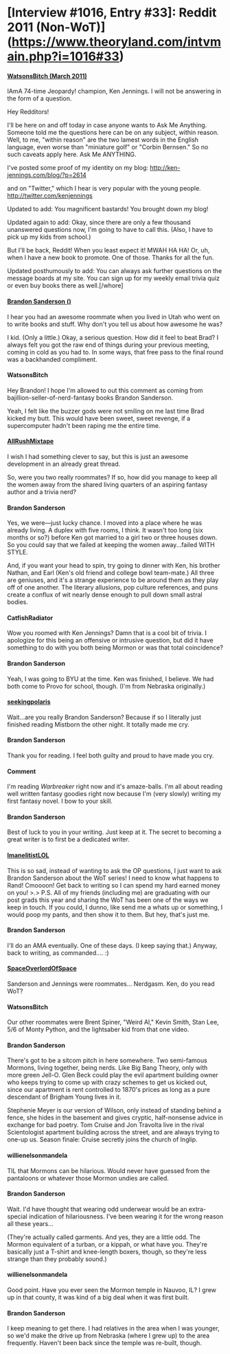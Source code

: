 # [Interview #1016, Entry #33]: Reddit 2011 (Non-WoT)](https://www.theoryland.com/intvmain.php?i=1016#33)

#### [WatsonsBitch (March 2011)](http://www.reddit.com/r/IAmA/comments/fwpzj/iama_74time_jeopardy_champion_ken_jennings_i_will/)

IAmA 74-time Jeopardy! champion, Ken Jennings. I will not be answering in the form of a question.

Hey Redditors!

I'll be here on and off today in case anyone wants to Ask Me Anything. Someone told me the questions here can be on any subject, within reason. Well, to me, "within reason" are the two lamest words in the English language, even worse than "miniature golf" or "Corbin Bernsen." So no such caveats apply here. Ask Me ANYTHING.

I've posted some proof of my identity on my blog:
<http://ken-jennings.com/blog/?p=2614>

and on "Twitter," which I hear is very popular with the young people.
<http://twitter.com/kenjennings>

Updated to add: You magnificent bastards! You brought down my blog!

Updated again to add: Okay, since there are only a few thousand unanswered questions now, I'm going to have to call this. (Also, I have to pick up my kids from school.)

But I'll be back, Reddit! When you least expect it! MWAH HA HA! Or, uh, when I have a new book to promote. One of those. Thanks for all the fun.

Updated posthumously to add: You can always ask further questions on the message boards at my site. You can sign up for my weekly email trivia quiz or even buy books there as well.[/whore]

#### [Brandon Sanderson ()](http://www.reddit.com/r/IAmA/comments/fwpzj/iama_74time_jeopardy_champion_ken_jennings_i_will/c1j769x)

I hear you had an awesome roommate when you lived in Utah who went on to write books and stuff. Why don't you tell us about how awesome he was?

I kid. (Only a little.) Okay, a serious question. How did it feel to beat Brad? I always felt you got the raw end of things during your previous meeting, coming in cold as you had to. In some ways, that free pass to the final round was a backhanded compliment.

#### WatsonsBitch

Hey Brandon! I hope I'm allowed to out this comment as coming from bajillion-seller-of-nerd-fantasy books Brandon Sanderson.

Yeah, I felt like the buzzer gods were not smiling on me last time Brad kicked my butt. This would have been sweet, sweet revenge, if a supercomputer hadn't been raping me the entire time.

#### [AllRushMixtape](http://www.reddit.com/r/IAmA/comments/fwpzj/iama_74time_jeopardy_champion_ken_jennings_i_will/c1j7af8)

I wish I had something clever to say, but this is just an awesome development in an already great thread.

So, were you two really roommates? If so, how did you manage to keep all the women away from the shared living quarters of an aspiring fantasy author and a trivia nerd?

#### Brandon Sanderson

Yes, we were—just lucky chance. I moved into a place where he was already living. A duplex with five rooms, I think. It wasn't too long (six months or so?) before Ken got married to a girl two or three houses down. So you could say that we failed at keeping the women away...failed WITH STYLE.

And, if you want your head to spin, try going to dinner with Ken, his brother Nathan, and Earl (Ken's old friend and college bowl team-mate.) All three are geniuses, and it's a strange experience to be around them as they play off of one another. The literary allusions, pop culture references, and puns create a conflux of wit nearly dense enough to pull down small astral bodies.

#### CatfishRadiator

Wow you roomed with Ken Jennings? Damn that is a cool bit of trivia. I apologize for this being an offensive or intrusive question, but did it have something to do with you both being Mormon or was that total coincidence?

#### Brandon Sanderson

Yeah, I was going to BYU at the time. Ken was finished, I believe. We had both come to Provo for school, though. (I'm from Nebraska originally.)

#### [seekingpolaris](http://www.reddit.com/r/IAmA/comments/fwpzj/iama_74time_jeopardy_champion_ken_jennings_i_will/c1j7d49)

Wait...are you really Brandon Sanderson? Because if so I literally just finished reading Mistborn the other night. It totally made me cry.

#### Brandon Sanderson

Thank you for reading. I feel both guilty and proud to have made you cry.

#### Comment

I'm reading
*Warbreaker*
right now and it's amaze-balls. I'm all about reading well written fantasy goodies right now because I'm (very slowly) writing my first fantasy novel. I bow to your skill.

#### Brandon Sanderson

Best of luck to you in your writing. Just keep at it. The secret to becoming a great writer is to first be a dedicated writer.

#### [ImanelitistLOL](http://www.reddit.com/r/IAmA/comments/fwpzj/iama_74time_jeopardy_champion_ken_jennings_i_will/c1j7s6f?context=3)

This is so sad, instead of wanting to ask the OP questions, I just want to ask Brandon Sanderson about the WoT series! I need to know what happens to Rand! Cmoooon! Get back to writing so I can spend my hard earned money on you! >.> P.S. All of my friends (including me) are graduating with our post grads this year and sharing the WoT has been one of the ways we keep in touch. If you could, I dunno, like send me a whats up or something, I would poop my pants, and then show it to them. But hey, that's just me.

#### Brandon Sanderson

I'll do an AMA eventually. One of these days. (I keep saying that.) Anyway, back to writing, as commanded.... :)

#### [SpaceOverlordOfSpace](http://www.reddit.com/r/IAmA/comments/fwpzj/iama_74time_jeopardy_champion_ken_jennings_i_will/c1j7jvw)

Sanderson and Jennings were roommates... Nerdgasm. Ken, do you read WoT?

#### WatsonsBitch

Our other roommates were Brent Spiner, "Weird Al," Kevin Smith, Stan Lee, 5/6 of Monty Python, and the lightsaber kid from that one video.

#### Brandon Sanderson

There's got to be a sitcom pitch in here somewhere. Two semi-famous Mormons, living together, being nerds. Like Big Bang Theory, only with more green Jell-O. Glen Beck could play the evil apartment building owner who keeps trying to come up with crazy schemes to get us kicked out, since our apartment is rent controlled to 1870's prices as long as a pure descendant of Brigham Young lives in it.

Stephenie Meyer is our version of Wilson, only instead of standing behind a fence, she hides in the basement and gives cryptic, half-nonsense advice in exchange for bad poetry. Tom Cruise and Jon Travolta live in the rival Scientologist apartment building across the street, and are always trying to one-up us. Season finale: Cruise secretly joins the church of Inglip.

#### willienelsonmandela

TIL that Mormons can be hilarious. Would never have guessed from the pantaloons or whatever those Mormon undies are called.

#### Brandon Sanderson

Wait. I'd have thought that wearing odd underwear would be an extra-special indication of hilariousness. I've been wearing it for the wrong reason all these years...

(They're actually called garments. And yes, they are a little odd. The Mormon equivalent of a turban, or a kippah, or what have you. They're basically just a T-shirt and knee-length boxers, though, so they're less strange than they probably sound.)

#### willienelsonmandela

Good point. Have you ever seen the Mormon temple in Nauvoo, IL? I grew up in that county, it was kind of a big deal when it was first built.

#### Brandon Sanderson

I keep meaning to get there. I had relatives in the area when I was younger, so we'd make the drive up from Nebraska (where I grew up) to the area frequently. Haven't been back since the temple was re-built, though.

